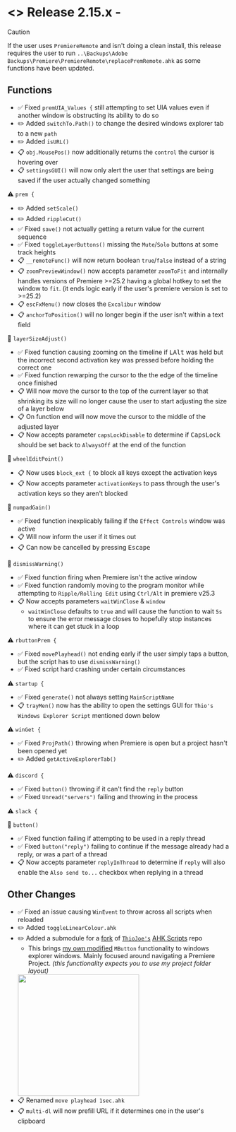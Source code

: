 # <> Release 2.15.x - 

> [!Caution]
> If the user uses `PremiereRemote` and isn't doing a clean install, this release requires the user to run `..\Backups\Adobe Backups\Premiere\PremiereRemote\replacePremRemote.ahk` as some functions have been updated.

## Functions
- ✅ Fixed `premUIA_Values {` still attempting to set UIA values even if another window is obstructing its ability to do so
- ✏️ Added `switchTo.Path()` to change the desired windows explorer tab to a new `path`
- ✏️ Added `isURL()`
- 📋 `obj.MousePos()` now additionally returns the `control` the cursor is hovering over
- 📋 `settingsGUI()` will now only alert the user that settings are being saved if the user actually changed something

⚠️ `prem {`
- ✏️ Added `setScale()`
- ✏️ Added `rippleCut()`
- ✅ Fixed `save()` not actually getting a return value for the current sequence
- ✅ Fixed `toggleLayerButtons()` missing the `Mute`/`Solo` buttons at some track heights
- 📋 `__remoteFunc()` will now return boolean `true`/`false` instead of a string
- 📋 `zoomPreviewWindow()` now accepts parameter `zoomToFit` and internally handles versions of Premiere >=25.2 having a global hotkey to set the window to `fit`. (it ends logic early if the user's premiere version is set to >=25.2)
- 📋 `escFxMenu()` now closes the `Excalibur` window
- 📋 `anchorToPosition()` will no longer begin if the user isn't within a text field

📍 `layerSizeAdjust()`
- ✅ Fixed function causing zooming on the timeline if <kbd>LAlt</kbd> was held but the incorrect second activation key was pressed before holding the correct one
- ✅ Fixed function rewarping the cursor to the the edge of the timeline once finished
- 📋 Will now move the cursor to the top of the current layer so that shrinking its size will no longer cause the user to start adjusting the size of a layer below
- 📋 On function end will now move the cursor to the middle of the adjusted layer
- 📋 Now accepts parameter `capsLockDisable` to determine if <kbd>CapsLock</kbd> should be set back to `AlwaysOff` at the end of the function

📍 `wheelEditPoint()`
- 📋 Now uses `block_ext {` to block all keys except the activation keys
- 📋 Now accepts parameter `activationKeys` to pass through the user's activation keys so they aren't blocked

📍 `numpadGain()`
- ✅ Fixed function inexplicably failing if the `Effect Controls` window was active
- 📋 Will now inform the user if it times out
- 📋 Can now be cancelled by pressing <kbd>Escape</kbd>

📍 `dismissWarning()`
- ✅ Fixed function firing when Premiere isn't the active window
- ✅ Fixed function randomly moving to the program monitor while attempting to `Ripple/Rolling Edit` using `Ctrl/Alt` in premiere v25.3
- 📋 Now accepts parameters `waitWinClose` & `window`
    - `waitWinClose` defaults to `true` and will cause the function to wait `5s` to ensure the error message closes to hopefully stop instances where it can get stuck in a loop

⚠️ `rbuttonPrem {`
- ✅ Fixed `movePlayhead()` not ending early if the user simply taps a button, but the script has to use `dismissWarning()`
- ✅ Fixed script hard crashing under certain circumstances

⚠️ `startup {`
- ✅ Fixed `generate()` not always setting `MainScriptName`
- 📋 `trayMen()` now has the ability to open the settings GUI for `Thio's Windows Explorer Script` mentioned down below

⚠️ `winGet {`
- ✅ Fixed `ProjPath()` throwing when Premiere is open but a project hasn't been opened yet
- ✏️ Added `getActiveExplorerTab()`

⚠️ `discord {`
- ✅ Fixed `button()` throwing if it can't find the `reply` button
- ✅ Fixed `Unread("servers")` failing and throwing in the process

⚠️ `slack {`

📍 `button()`
- ✅ Fixed function failing if attempting to be used in a reply thread
- ✅ Fixed `button("reply")` failing to continue if the message already had a reply, or was a part of a thread
- 📋 Now accepts parameter `replyInThread` to determine if `reply` will also enable the `Also send to...` checkbox when replying in a thread

## Other Changes
- ✅ Fixed an issue causing `WinEvent` to throw across all scripts when reloaded
- ✏️ Added `toggleLinearColour.ahk`
- ✏️ Added a submodule for a [fork](https://github.com/Tomshiii/ThioJoe-AHK-Scripts) of [`ThioJoe's`](https://github.com/ThioJoe/) [AHK Scripts](https://github.com/ThioJoe/ThioJoe-AHK-Scripts/tree/main) repo
    - This brings [my own modified](https://github.com/Tomshiii/ahk/wiki/ExplorerDialogPathSelector.ahk) `MButton` functionality to windows explorer windows. Mainly focused around navigating a Premiere Project. *(this functionality expects you to use my project folder layout)*  
    <img src="https://github.com/user-attachments/assets/a5c2ae63-9b39-4284-b73e-3fa8bba5bf41" width="275"/>
- 📋 Renamed `move playhead 1sec.ahk`
- 📋 `multi-dl` will now prefill URL if it determines one in the user's clipboard